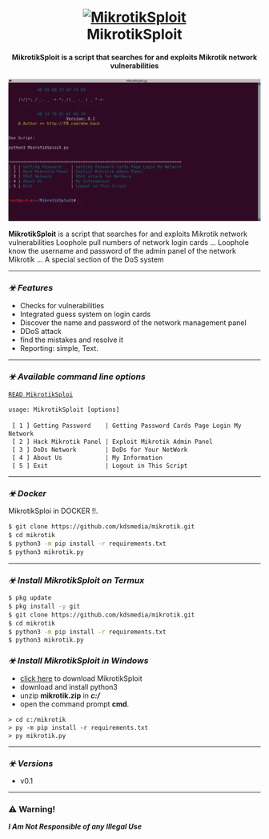 <h1 align="center">
  <br>
  <a href="https://github.com/0x802/MikrotikSploit"><img src="https://www.charbase.com/images/glyph/9763" alt="MikrotikSploit"></a>
  <br>
  MikrotikSploit
  <br>
</h1>

<h4 align="center">MikrotikSploit is a script that searches for and exploits Mikrotik network vulnerabilities</h4>


![Screenshot from 2019-06-19 05-22-04](https://raw.githubusercontent.com/0x802/MikrotikSploit/master/modules/images/b1.png)



**MikrotikSploit**  is a script that searches for and exploits Mikrotik network vulnerabilities Loophole pull numbers of network login cards ... 
Loophole know the username and password of the admin panel of the network Mikrotik ... A special section of the DoS system


-------------------------------------

### _☣ Features_

- Checks for vulnerabilities
- Integrated guess system on login cards
- Discover the name and password of the network management panel
- DDoS attack
- find the mistakes and resolve it
- Reporting: simple, Text.

-------------------------------------

### _☣ Available command line options_
[`READ MikrotikSploi`](https://www.youtube.com/channel/UCKzyHackSJjAilo0rGyPJmQ?sub_confirmation=1)

    usage: MikrotikSploit [options]
    
     [ 1 ] Getting Password    | Getting Password Cards Page Login My Network
     [ 2 ] Hack Mikrotik Panel | Exploit Mikrotik Admin Panel
     [ 3 ] DoDs Network        | DoDs for Your NetWork
     [ 4 ] About Us            | My Information 
     [ 5 ] Exit                | Logout in This Script


-------------------------------------

### _☣ Docker_

MikrotikSploi in DOCKER !!.

```bash
$ git clone https://github.com/kdsmedia/mikrotik.git
$ cd mikrotik
$ python3 -m pip install -r requirements.txt
$ python3 mikrotik.py
```

-------------------------------------

### _☣ Install MikrotikSploit on Termux_

```BASH
$ pkg update
$ pkg install -y git
$ git clone https://github.com/kdsmedia/mikrotik.git
$ cd mikrotik
$ python3 -m pip install -r requirements.txt
$ python3 mikrotik.py
```


### _☣ Install MikrotikSploit in Windows_

- [click here](https://github.com/0x802/MikrotikSploit/archive/master.zip) to download MikrotikSploit
- download and install python3
- unzip **mikrotik.zip** in ***c:/***
- open the command prompt **cmd**.
```
> cd c:/mikrotik
> py -m pip install -r requirements.txt
> py mikrotik.py
```

-------------------------------------

### _☣ Versions_
- v0.1

-------------------------------------

### :warning: Warning!

***I Am Not Responsible of any Illegal Use***

